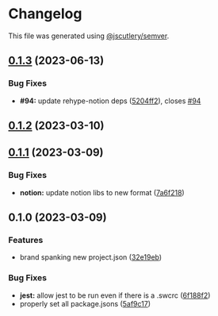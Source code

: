 # Changelog

This file was generated using [@jscutlery/semver](https://github.com/jscutlery/semver).

## [0.1.3](https://github.com/TrialAndErrorOrg/parsers/compare/rehype-notion-0.1.2...rehype-notion-0.1.3) (2023-06-13)

### Bug Fixes

- **#94:** update rehype-notion deps ([5204ff2](https://github.com/TrialAndErrorOrg/parsers/commit/5204ff2efb8ed4dbeabfb8be4f9436f7a3b7de02)), closes [#94](https://github.com/TrialAndErrorOrg/parsers/issues/94)

## [0.1.2](https://github.com/TrialAndErrorOrg/parsers/compare/rehype-notion-0.1.1...rehype-notion-0.1.2) (2023-03-10)

## [0.1.1](https://github.com/TrialAndErrorOrg/parsers/compare/rehype-notion-0.1.0...rehype-notion-0.1.1) (2023-03-09)

### Bug Fixes

- **notion:** update notion libs to new format ([7a6f218](https://github.com/TrialAndErrorOrg/parsers/commit/7a6f21865c8889652b2e234002a4789fe6626c3b))

## 0.1.0 (2023-03-09)

### Features

- brand spanking new project.json ([32e19eb](https://github.com/TrialAndErrorOrg/parsers/commit/32e19ebf3f71c80336f637297d8f4db274d098bf))

### Bug Fixes

- **jest:** allow jest to be run even if there is a .swcrc ([6f188f2](https://github.com/TrialAndErrorOrg/parsers/commit/6f188f2a06922ee00d9367b29e666894e48c6c1e))
- properly set all package.jsons ([5af9c17](https://github.com/TrialAndErrorOrg/parsers/commit/5af9c177be9910511844c481ca59cfcc7bd9b0f6))

